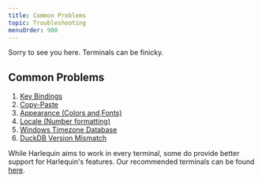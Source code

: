 ```yaml
---
title: Common Problems
topic: Troubleshooting
menuOrder: 900
---
```


Sorry to see you here. Terminals can be finicky.

## Common Problems

1. [Key Bindings](key-bindings)
1. [Copy-Paste](copying-and-pasting)
1. [Appearance (Colors and Fonts)](appearance)
1. [Locale (Number formatting)](locale)
1. [Windows Timezone Database](timezone-windows)
1. [DuckDB Version Mismatch](duckdb-version-mismatch)

While Harlequin aims to work in every terminal, some do provide better support for Harlequin's features.
Our recommended terminals can be found [here](terminal-recommendations).

